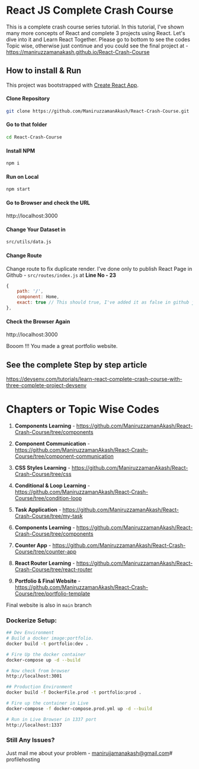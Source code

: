 

# React JS Complete Crash Course

This is a complete crash course series tutorial.
In this tutorial, I've shown many more concepts of React and complete 3 projects using React. Let's dive into it and Learn React Together.
Please go to bottom to see the codes Topic wise, otherwise just continue and you could see the final project at - https://maniruzzamanakash.github.io/React-Crash-Course



## How to install & Run
This project was bootstrapped with [Create React App](https://github.com/facebook/create-react-app).

#### Clone Repository

```bash
git clone https://github.com/ManiruzzamanAkash/React-Crash-Course.git
```

#### Go to that folder
```bash
cd React-Crash-Course 
```

#### Install NPM
```bash
npm i
```

#### Run on Local
```bash
npm start
```


#### Go to Browser and check the URL
http://localhost:3000

#### Change Your Dataset in

```bash
src/utils/data.js
```

#### Change Route 
Change route to fix duplicate render. I've done only to publish React Page in Github - `src/routes/index.js` 
at **Line No - 23**
```js
{
    path: '/',
    component: Home,
    exact: true // This should true, I've added it as false in github just for page make in github
},
```


#### Check the Browser Again
http://localhost:3000

Booom !!! You made a great portfolio website.

## See the complete Step by step article 
https://devsenv.com/tutorials/learn-react-complete-crash-course-with-three-complete-project-devsenv


# Chapters or Topic Wise Codes
1. **Components Learning** - https://github.com/ManiruzzamanAkash/React-Crash-Course/tree/components

1. **Component Communication** - https://github.com/ManiruzzamanAkash/React-Crash-Course/tree/component-communication

1. **CSS Styles Learning** - https://github.com/ManiruzzamanAkash/React-Crash-Course/tree/css

1. **Conditional & Loop Learning** - https://github.com/ManiruzzamanAkash/React-Crash-Course/tree/condition-loop

1. **Task Application** - https://github.com/ManiruzzamanAkash/React-Crash-Course/tree/my-task

1. **Components Learning** - https://github.com/ManiruzzamanAkash/React-Crash-Course/tree/components

1. **Counter App** - https://github.com/ManiruzzamanAkash/React-Crash-Course/tree/counter-app

1. **React Router Learning** - https://github.com/ManiruzzamanAkash/React-Crash-Course/tree/react-router

1. **Portfolio & Final Website** - https://github.com/ManiruzzamanAkash/React-Crash-Course/tree/portfolio-template

Final website is also in `main` branch

### Dockerize Setup:

```sh
## Dev Environment
# Build a docker image:portfolio.
docker build -t portfolio:dev .

# Fire Up the docker container
docker-compose up -d --build

# Now check from browser
http://localhost:3001

## Production Environment
docker build -f DockerFile.prod -t portfolio:prod .

# Fire up the container in Live
docker-compose -f docker-compose.prod.yml up -d --build

# Run in Live Browser in 1337 port
http://localhost:1337
```


### Still Any Issues?
Just mail me about your problem - manirujjamanakash@gmail.com# profilehosting
